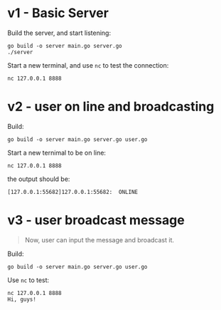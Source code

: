 # v1 - Basic Server
Build the server, and start listening:
```shell
go build -o server main.go server.go
./server
```
Start a new terminal, and use `nc` to test the connection:
```
nc 127.0.0.1 8888
```

# v2 - user on line and broadcasting
Build:
```
go build -o server main.go server.go user.go
```
Start a new ternimal to be on line:
```
nc 127.0.0.1 8888
```
the output should be:
```
[127.0.0.1:55682]127.0.0.1:55682:  ONLINE
```

# v3 - user broadcast message
> Now, user can input the message and broadcast it.

Build:
```
go build -o server main.go server.go user.go
```
Use `nc` to test:
```
nc 127.0.0.1 8888
Hi, guys!
```
